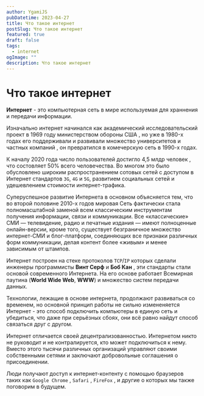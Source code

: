 ```yaml
---
author: YgamiJS
pubDatetime: 2023-04-27
title: Что такое интернет
postSlug: Что такое интернет
featured: true
draft: false
tags:
  - internet
ogImage: ""
description: Что такое интернет
---
```


# Что такое интернет

**Интернет** - это компьютерная сеть в мире используемая для храннения и передачи информации.

Изначально интернет начинался как академический исследовательский проект в 1969 году министерством обороны США ,
но уже в 1980-x годах его поддерживали и развивали множество университетов и частных компаний , он превратился
в комечерскую сеть в 1990-х годах.

К началу 2020 года число пользователей достигло 4,5 млдр человек , что состовляет 50% всего человечества.
Во многом это было обусловлено широким распространением сотовых сетей с доступом в Интернет стандартов `3G`, `4G` и `5G`,
развитием социальных сетей и удешевлением стоимости интернет-трафика.

Суперуспешное развитие Интернета в основном объясняется тем, что во второй половине 2010-х годов мировая Сеть фактически
стала полномасштабной заменой всем классическим инструментам получения информации, связи и коммуникации. Все «классические»
СМИ — телевидение, радио и печатные издания — имеют полноценные онлайн-версии, кроме того, существует безграничное множество
интернет-СМИ и блог-платформ, соединяющих все признаки различных форм коммуникации, делая контент более «живым» и менее
зависимым от штампов.

Интернет построен на стеке протоколов `TCP`/`IP` которых сделали инженеры программисты **Винт Серф** и **Боб Кан** , эти
стандарты стали основой современного Интернета. На его основе работает Всемирная паутина (**World Wide Web**, **WWW**) и
множество систем передачи данных.

Технологии, лежащие в основе интернета, продолжают развиваться со временем, но основной принцип работы не сильно
измененяется Интернет - это способ подключить компьютеры в единую сеть и убедиться, что даже при серьёзных сбоях,
они всё равно найдут способ связаться друг с другом.

Интернет отличается своей децентрализованностью. Интернетом никто не руководит и не контралируется, кто может подключиться к нему.
Вместо этого тысячи различных организаций управляют своими собственными сетями и заключают добровольные соглашения о присоединении.

Люди получают доступ к интернет-контенту с помощью браузеров таких как `Google Chrome` , `Safari` , `FireFox` , и другие о которых мы
также поговорим в будущем.
